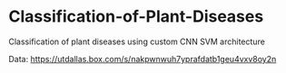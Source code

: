 # Classification-of-Plant-Diseases
Classification of plant diseases using custom CNN SVM architecture


Data: https://utdallas.box.com/s/nakpwnwuh7yprafdatb1geu4vxv8oy2n 

